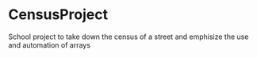 # CensusProject
School project to take down the census of a street and emphisize the use and automation of arrays

